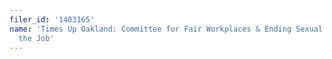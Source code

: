 ```yaml
---
filer_id: '1403165'
name: 'Times Up Oakland: Committee for Fair Workplaces & Ending Sexual Assault on
  the Job'
---
```

